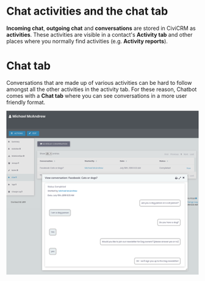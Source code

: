 # Chat activities and the chat tab

**Incoming chat**, **outgoing chat** and **conversations** are stored in CiviCRM as **activities**. These activities are visible in a contact's **Activity tab** and other places where you normally find activities (e.g. **Activity reports**).

# Chat tab

Conversations that are made up of various activities can be hard to follow amongst all the other activities in the activity tab. For these reason, Chatbot comes with a **Chat tab** where you can see conversations in a more user friendly format.

![Chat tab](chat-tab.png)
